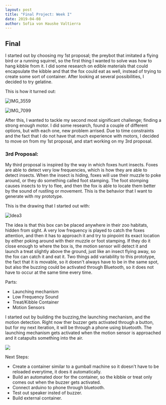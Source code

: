 ```yaml
---
layout: post
title: "Final Project: Week I"
date: 2019-04-08
author: Sofia von Hauske Valtierra
---
```



## Final

I started out by choosing my 1st proposal; the preybot that imitated a flying bird or a running squirrel, so the first thing I wanted to solve was how to hang kibble from it. I did some research on edible materials that could encapsulate the kibble and that the fox could eat as well, instead of trying to create some sort of container. After looking at several possibilities, I decided to try gelatine. 

This is how it turned out:

![IMG_3559](https://user-images.githubusercontent.com/43420227/55801329-d3238400-5aa3-11e9-8bf5-df4dddc22532.jpeg)

![IMG_7099](https://user-images.githubusercontent.com/43420227/55801330-d3238400-5aa3-11e9-819a-4e87df1e3d2b.jpeg)


After this, I wanted to tackle my second most significant challenge; finding a strong enough motor. I did some research, found a couple of different options, but with each one, new problem arrised. Due to time constraints and the fact that I do not have that much experience with motors, I decided to move on from my 1st proposal, and start working on my 3rd proposal. 

### 3rd Proposal:

My third proposal is inspired by the way in which foxes hunt insects. Foxes are able to detect very low frequencies, which is how they are able to detect insects. When the insect is hiding, foxes will use their muzzle to poke around, or they do something called foot stamping. The foot stomping causes insects to try to flee, and then the fox is able to locate them  better by the sound of rustling or movement. This is the behavior that I want to generate with my prototype. 

This is the drawing that I started out with:

![Idea3](https://user-images.githubusercontent.com/43420227/55293858-fe81e100-53c8-11e9-9a48-7ead562cd174.jpg)

The idea is that this box can be placed anywhere in their zoo habitats, hidden from sight. A very low frequency is played to catch the foxes attention, and then it has to approach it and try to pinpoint its exact location by either poking around with their muzzle or foot stamping. If they do it close enough to where the box is, the motion sensor will detect it and launch a treat slightly above the ground, just like an insect flying away, so the fox can catch it and eat it. Two things add variability to this prototype, the fact that it is movable, so it doesn't always have to be in the same spot, but also the buzzing could be activated through Bluetooth, so it does not have to occur at the same time every time. 

Parts:

- Launching mechanism
- Low Frequency Sound
- Treat/Kibble Container
- Motion Sensors

I started out by building the buzzing,the launching mechanism, and the motion detection. Right now ther buzzer gets activated through a button, but for my next iteration, it will be through a phone using bluetooth. The launching mechanism gets activated when the motion sensor is approached and it catapults something into the air. 

[![](http://img.youtube.com/vi/OQnEQBiAwJ0/0.jpg)](http://www.youtube.com/watch?v=OQnEQBiAwJ0 "Week I")

Next Steps:

- Create a container similar to a gumball machine so it doesn't have to be reloaded everytime, it does it automatically.
- Build an automated door for the container, so the kibble or treat only comes out when the buzzer gets activated.
- Connect arduino to phone through bluetooth.
- Test out speaker insted of buzzer. 
- Build external container. 
